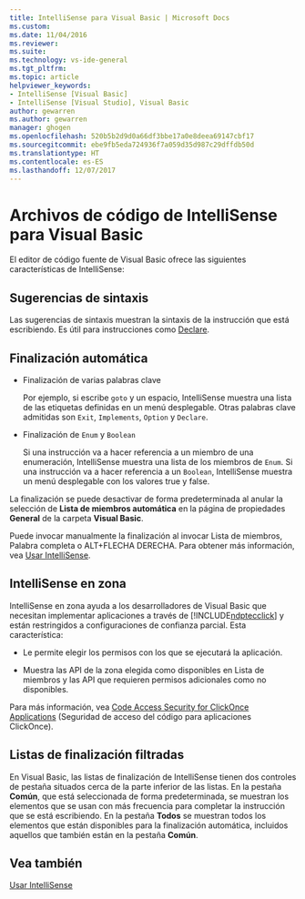 ```yaml
---
title: IntelliSense para Visual Basic | Microsoft Docs
ms.custom: 
ms.date: 11/04/2016
ms.reviewer: 
ms.suite: 
ms.technology: vs-ide-general
ms.tgt_pltfrm: 
ms.topic: article
helpviewer_keywords:
- IntelliSense [Visual Basic]
- IntelliSense [Visual Studio], Visual Basic
author: gewarren
ms.author: gewarren
manager: ghogen
ms.openlocfilehash: 520b5b2d9d0a66df3bbe17a0e8deea69147cbf17
ms.sourcegitcommit: ebe9fb5eda724936f7a059d35d987c29dffdb50d
ms.translationtype: HT
ms.contentlocale: es-ES
ms.lasthandoff: 12/07/2017
---
```

# <a name="intellisense-for-visual-basic-code-files"></a>Archivos de código de IntelliSense para Visual Basic

El editor de código fuente de Visual Basic ofrece las siguientes características de IntelliSense:

## <a name="syntax-tips"></a>Sugerencias de sintaxis

Las sugerencias de sintaxis muestran la sintaxis de la instrucción que está escribiendo. Es útil para instrucciones como [Declare](/dotnet/visual-basic/language-reference/statements/declare-statement).

## <a name="automatic-completion"></a>Finalización automática

- Finalización de varias palabras clave

     Por ejemplo, si escribe `goto` y un espacio, IntelliSense muestra una lista de las etiquetas definidas en un menú desplegable. Otras palabras clave admitidas son `Exit`, `Implements`, `Option` y `Declare`.

- Finalización de `Enum` y `Boolean`

    Si una instrucción va a hacer referencia a un miembro de una enumeración, IntelliSense muestra una lista de los miembros de `Enum`. Si una instrucción va a hacer referencia a un `Boolean`, IntelliSense muestra un menú desplegable con los valores true y false.

La finalización se puede desactivar de forma predeterminada al anular la selección de **Lista de miembros automática** en la página de propiedades **General** de la carpeta **Visual Basic**.

Puede invocar manualmente la finalización al invocar Lista de miembros, Palabra completa o ALT+FLECHA DERECHA. Para obtener más información, vea [Usar IntelliSense](../ide/using-intellisense.md).

## <a name="intellisense-in-zone"></a>IntelliSense en zona

IntelliSense en zona ayuda a los desarrolladores de Visual Basic que necesitan implementar aplicaciones a través de [!INCLUDE[ndptecclick](../deployment/includes/ndptecclick_md.md)] y están restringidos a configuraciones de confianza parcial. Esta característica:

- Le permite elegir los permisos con los que se ejecutará la aplicación.

- Muestra las API de la zona elegida como disponibles en Lista de miembros y las API que requieren permisos adicionales como no disponibles.

Para más información, vea [Code Access Security for ClickOnce Applications](../deployment/code-access-security-for-clickonce-applications.md) (Seguridad de acceso del código para aplicaciones ClickOnce).

## <a name="filtered-completion-lists"></a>Listas de finalización filtradas

En Visual Basic, las listas de finalización de IntelliSense tienen dos controles de pestaña situados cerca de la parte inferior de las listas. En la pestaña **Común**, que está seleccionada de forma predeterminada, se muestran los elementos que se usan con más frecuencia para completar la instrucción que se está escribiendo. En la pestaña **Todos** se muestran todos los elementos que están disponibles para la finalización automática, incluidos aquellos que también están en la pestaña **Común**.

## <a name="see-also"></a>Vea también

[Usar IntelliSense](../ide/using-intellisense.md)